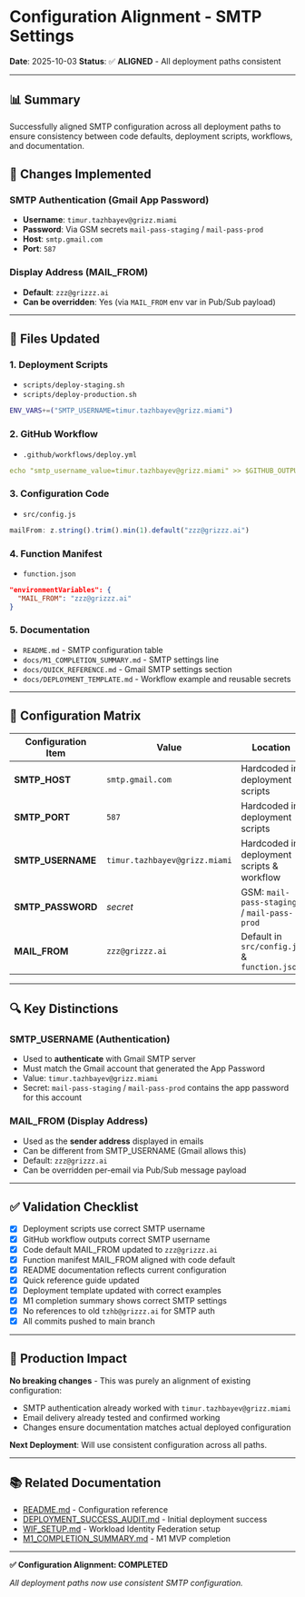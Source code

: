 # Configuration Alignment - SMTP Settings

**Date**: 2025-10-03
**Status**: ✅ **ALIGNED** - All deployment paths consistent

---

## 📊 Summary

Successfully aligned SMTP configuration across all deployment paths to ensure consistency between code defaults, deployment scripts, workflows, and documentation.

## 🔧 Changes Implemented

### **SMTP Authentication (Gmail App Password)**
- **Username**: `timur.tazhbayev@grizz.miami`
- **Password**: Via GSM secrets `mail-pass-staging` / `mail-pass-prod`
- **Host**: `smtp.gmail.com`
- **Port**: `587`

### **Display Address (MAIL_FROM)**
- **Default**: `zzz@grizzz.ai`
- **Can be overridden**: Yes (via `MAIL_FROM` env var in Pub/Sub payload)

---

## 📝 Files Updated

### **1. Deployment Scripts**
- `scripts/deploy-staging.sh`
- `scripts/deploy-production.sh`

```bash
ENV_VARS+=("SMTP_USERNAME=timur.tazhbayev@grizz.miami")
```

### **2. GitHub Workflow**
- `.github/workflows/deploy.yml`

```yaml
echo "smtp_username_value=timur.tazhbayev@grizz.miami" >> $GITHUB_OUTPUT
```

### **3. Configuration Code**
- `src/config.js`

```javascript
mailFrom: z.string().trim().min(1).default("zzz@grizzz.ai")
```

### **4. Function Manifest**
- `function.json`

```json
"environmentVariables": {
  "MAIL_FROM": "zzz@grizzz.ai"
}
```

### **5. Documentation**
- `README.md` - SMTP configuration table
- `docs/M1_COMPLETION_SUMMARY.md` - SMTP settings line
- `docs/QUICK_REFERENCE.md` - Gmail SMTP settings section
- `docs/DEPLOYMENT_TEMPLATE.md` - Workflow example and reusable secrets

---

## 🎯 Configuration Matrix

| Configuration Item | Value | Location |
|-------------------|-------|----------|
| **SMTP_HOST** | `smtp.gmail.com` | Hardcoded in deployment scripts |
| **SMTP_PORT** | `587` | Hardcoded in deployment scripts |
| **SMTP_USERNAME** | `timur.tazhbayev@grizz.miami` | Hardcoded in deployment scripts & workflow |
| **SMTP_PASSWORD** | *secret* | GSM: `mail-pass-staging` / `mail-pass-prod` |
| **MAIL_FROM** | `zzz@grizzz.ai` | Default in `src/config.js` & `function.json` |

---

## 🔍 Key Distinctions

### **SMTP_USERNAME** (Authentication)
- Used to **authenticate** with Gmail SMTP server
- Must match the Gmail account that generated the App Password
- Value: `timur.tazhbayev@grizz.miami`
- Secret: `mail-pass-staging` / `mail-pass-prod` contains the app password for this account

### **MAIL_FROM** (Display Address)
- Used as the **sender address** displayed in emails
- Can be different from SMTP_USERNAME (Gmail allows this)
- Default: `zzz@grizzz.ai`
- Can be overridden per-email via Pub/Sub message payload

---

## ✅ Validation Checklist

- [x] Deployment scripts use correct SMTP username
- [x] GitHub workflow outputs correct SMTP username
- [x] Code default MAIL_FROM updated to `zzz@grizzz.ai`
- [x] Function manifest MAIL_FROM aligned with code default
- [x] README documentation reflects current configuration
- [x] Quick reference guide updated
- [x] Deployment template updated with correct examples
- [x] M1 completion summary shows correct SMTP settings
- [x] No references to old `tzhb@grizzz.ai` for SMTP auth
- [x] All commits pushed to main branch

---

## 🚀 Production Impact

**No breaking changes** - This was purely an alignment of existing configuration:
- SMTP authentication already worked with `timur.tazhbayev@grizz.miami`
- Email delivery already tested and confirmed working
- Changes ensure documentation matches actual deployed configuration

**Next Deployment**: Will use consistent configuration across all paths.

---

## 📚 Related Documentation

- [README.md](../README.md) - Configuration reference
- [DEPLOYMENT_SUCCESS_AUDIT.md](./DEPLOYMENT_SUCCESS_AUDIT.md) - Initial deployment success
- [WIF_SETUP.md](./WIF_SETUP.md) - Workload Identity Federation setup
- [M1_COMPLETION_SUMMARY.md](./M1_COMPLETION_SUMMARY.md) - M1 MVP completion

---

**✅ Configuration Alignment: COMPLETED**

*All deployment paths now use consistent SMTP configuration.*
